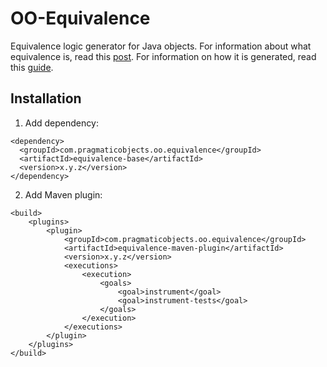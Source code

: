 # OO-Equivalence

Equivalence logic generator for Java objects. For information about what equivalence is, read this [post](https://www.pragmaticobjects.com/chapters/009_equivalence_101.html). For information on how it is generated, read this [guide](INTERNALS.md).

## Installation

1. Add dependency:

```
<dependency>
  <groupId>com.pragmaticobjects.oo.equivalence</groupId>
  <artifactId>equivalence-base</artifactId>
  <version>x.y.z</version>
</dependency>
```

2. Add Maven plugin:

```
<build>
    <plugins>
        <plugin>
            <groupId>com.pragmaticobjects.oo.equivalence</groupId>
            <artifactId>equivalence-maven-plugin</artifactId>
            <version>x.y.z</version>
            <executions>
                <execution>
                    <goals>
                        <goal>instrument</goal>
                        <goal>instrument-tests</goal>
                    </goals>
                </execution>
            </executions>
        </plugin>
    </plugins>
</build>
```
